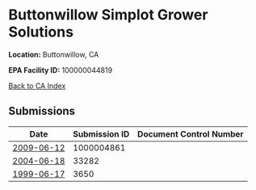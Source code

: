 # Buttonwillow Simplot Grower Solutions

**Location:** Buttonwillow, CA

**EPA Facility ID:** 100000044819

[Back to CA Index](../../index.md)

## Submissions

| Date | Submission ID | Document Control Number |
|------|--------------|-------------------------|
| [2009-06-12](submissions/1000004861.md) | 1000004861 |  |
| [2004-06-18](submissions/33282.md) | 33282 |  |
| [1999-06-17](submissions/3650.md) | 3650 |  |
